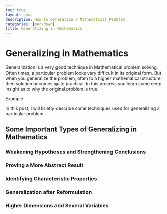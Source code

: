 ```yaml
---
toc: true
layout: post
description: How to Generalize a Mathematical Problem
categories: [markdown]
title: Generalizing in Mathematics
---
```

# Generalizing in Mathematics

Generalization is a very good technique in Mathematical problem solving. Often times, a particular problem looks very difficult in its original form. But when you generalize the problem, often to a higher mathematical structure, then solution becomes quite practical. In this process you learn some deep insight as to why the original problem is true.

Example


In this post, I will briefly describe some techniques used for generalizing a particular problem.

## Some Important Types of Generalizing in Mathematics

### Weakening Hypotheses and Strengthening Conclusions

### Proving a More Abstract Result

### Identifying Characteristic Properties

### Generalization after Reformulation

### Higher Dimensions and Several Variables
